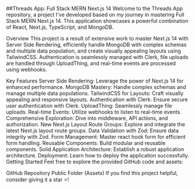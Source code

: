 ##Threads App: Full Stack MERN Next.js 14
Welcome to the Threads App repository, a project I've developed based on my journey in mastering Full Stack MERN Next.js 14. This application showcases a powerful combination of React, Next.js, TypeScript, and MongoDB.

Overview
This project is a result of extensive work to master Next.js 14 with Server Side Rendering, efficiently handle MongoDB with complex schemas and multiple data population, and create visually appealing layouts using TailwindCSS. Authentication is seamlessly managed with Clerk, file uploads are handled through UploadThing, and real-time events are processed using webhooks.

Key Features
Server Side Rendering: Leverage the power of Next.js 14 for enhanced performance.
MongoDB Mastery: Handle complex schemas and manage multiple data populations.
TailwindCSS for Layouts: Craft visually appealing and responsive layouts.
Authentication with Clerk: Ensure secure user authentication with Clerk.
UploadThing: Seamlessly manage file uploads.
Real-time Events: Utilize webhooks to listen to real-time events.
Comprehensive Exploration: Dive into middleware, API actions, and authorization.
New Next.js Layout Route Groups: Explore and integrate the latest Next.js layout route groups.
Data Validation with Zod: Ensure data integrity with Zod.
Form Management: Master react hook form for efficient form handling.
Reusable Components: Build modular and reusable components.
Solid Application Architecture: Establish a robust application architecture.
Deployment: Learn how to deploy the application successfully.
Getting Started
Feel free to explore the provided GitHub code and assets:

GitHub Repository
Public Folder (Assets)
If you find this project helpful, consider giving it a star ⭐!
